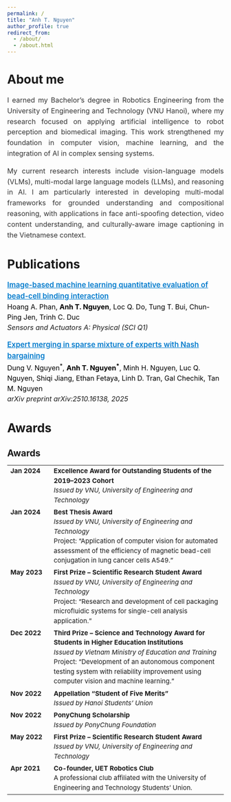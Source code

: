 ```yaml
---
permalink: /
title: "Anh T. Nguyen"
author_profile: true
redirect_from: 
  - /about/
  - /about.html
---
```


About me
======
<p style="font-size:16px; line-height:1.55; color:#333; text-align:justify; margin-bottom:14px;">
I earned my Bachelor’s degree in Robotics Engineering from the University of Engineering and Technology (VNU Hanoi), where my research focused on applying artificial intelligence to robot perception and biomedical imaging. This work strengthened my foundation in computer vision, machine learning, and the integration of AI in complex sensing systems.
</p>

<p style="font-size:16px; line-height:1.55; color:#333; text-align:justify;">
My current research interests include vision-language models (VLMs), multi-modal large language models (LLMs), and reasoning in AI. I am particularly interested in developing multi-modal frameworks for grounded understanding and compositional reasoning, with applications in face anti-spoofing detection, video content understanding, and culturally-aware image captioning in the Vietnamese context.
</p>

Publications
======
<!-- <h2 style="margin-bottom:8px;">Publications</h2> -->

<div style="font-size:16px; line-height:1.5; margin-bottom:18px;">
  <p>
    <a href="https://doi.org/10.xxxx" style="font-weight:600; font-size:17px; color:#007acc;">
      Image-based machine learning quantitative evaluation of bead-cell binding interaction
    </a><br>
    <span style="color:#000;">Hoang A. Phan, <b>Anh T. Nguyen</b>, Loc Q. Do, Tung T. Bui, Chun-Ping Jen, Trinh C. Duc</span><br>
    <i>Sensors and Actuators A: Physical (SCI Q1)</i>
  </p>

  <p>
    <a href="https://arxiv.org/pdf/2510.16138" style="font-weight:600; font-size:17px; color:#007acc;">
      Expert merging in sparse mixture of experts with Nash bargaining
    </a><br>
    <span style="color:#000;">Dung V. Nguyen<sup>*</sup>, <b>Anh T. Nguyen<sup>*</sup></b>, Minh H. Nguyen, Luc Q. Nguyen, Shiqi Jiang, Ethan Fetaya, Linh D. Tran, Gal Chechik, Tan M. Nguyen</span><br>
    <i>arXiv preprint arXiv:2510.16138, 2025</i>
  </p>
</div>


Awards
======
<!-- <h2 style="margin-bottom:8px;">Awards</h2> -->

<h2 style="margin-bottom:8px;">Awards</h2>

<table style="width:100%; border-collapse:collapse; font-size:15px; line-height:1.5;">
  <tr>
    <td style="width:20%; vertical-align:top;"><b>Jan 2024</b></td>
    <td>
      <b>Excellence Award for Outstanding Students of the 2019–2023 Cohort</b><br>
      <i>Issued by VNU, University of Engineering and Technology</i>
    </td>
  </tr>

  <tr>
    <td style="vertical-align:top;"><b>Jan 2024</b></td>
    <td>
      <b>Best Thesis Award</b><br>
      <i>Issued by VNU, University of Engineering and Technology</i><br>
      Project: “Application of computer vision for automated assessment of the efficiency of magnetic bead-cell conjugation in lung cancer cells A549.”
    </td>
  </tr>

  <tr>
    <td style="vertical-align:top;"><b>May 2023</b></td>
    <td>
      <b>First Prize – Scientific Research Student Award</b><br>
      <i>Issued by VNU, University of Engineering and Technology</i><br>
      Project: “Research and development of cell packaging microfluidic systems for single-cell analysis application.”
    </td>
  </tr>

  <tr>
    <td style="vertical-align:top;"><b>Dec 2022</b></td>
    <td>
      <b>Third Prize – Science and Technology Award for Students in Higher Education Institutions</b><br>
      <i>Issued by Vietnam Ministry of Education and Training</i><br>
      Project: “Development of an autonomous component testing system with reliability improvement using computer vision and machine learning.”
    </td>
  </tr>

  <tr>
    <td style="vertical-align:top;"><b>Nov 2022</b></td>
    <td>
      <b>Appellation “Student of Five Merits”</b><br>
      <i>Issued by Hanoi Students’ Union</i>
    </td>
  </tr>

  <tr>
    <td style="vertical-align:top;"><b>Nov 2022</b></td>
    <td>
      <b>PonyChung Scholarship</b><br>
      <i>Issued by PonyChung Foundation</i>
    </td>
  </tr>

  <tr>
    <td style="vertical-align:top;"><b>May 2022</b></td>
    <td>
      <b>First Prize – Scientific Research Student Award</b><br>
      <i>Issued by VNU, University of Engineering and Technology</i>
    </td>
  </tr>

  <tr>
    <td style="vertical-align:top;"><b>Apr 2021</b></td>
    <td>
      <b>Co-founder, UET Robotics Club</b><br>
      A professional club affiliated with the University of Engineering and Technology Students’ Union.
    </td>
  </tr>
</table>



